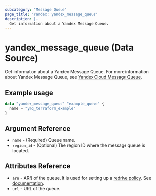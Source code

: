 ```yaml
---
subcategory: "Message Queue"
page_title: "Yandex: yandex_message_queue"
description: |-
  Get information about a Yandex Message Queue.
---
```


# yandex_message_queue (Data Source)

Get information about a Yandex Message Queue. For more information about Yandex Message Queue, see [Yandex Cloud Message Queue](https://cloud.yandex.com/docs/message-queue).

## Example usage

```terraform
data "yandex_message_queue" "example_queue" {
  name = "ymq_terraform_example"
}
```

## Argument Reference

* `name` - (Required) Queue name.
* `region_id` - (Optional) The region ID where the message queue is located.

## Attributes Reference

* `arn` - ARN of the queue. It is used for setting up a [redrive policy](https://cloud.yandex.com/docs/message-queue/concepts/dlq). See [documentation](https://cloud.yandex.com/docs/message-queue/api-ref/queue/SetQueueAttributes).
* `url` - URL of the queue.
